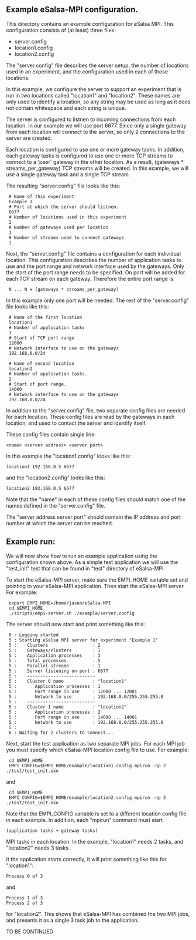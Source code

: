 Example eSalsa-MPI configuration.
---------------------------------

This directory contains an example configuration for eSalsa MPI.
This configuration consists of (at least) three files: 

- server.config
- location1.config
- location2.config

The "server.config" file describes the server setup, the number
of locations used in an experiment, and the configuration used 
in each of those locations. 

In this example, we configure the server to support an experiment 
that is run in two locations called "location1" and "location2". 
These names are only used to identify a location, so any string 
may be used as long as it does not contain whitespace and each 
string is unique.

The server is configured to listnen to incoming connections from 
each location. In our example we will use port 6677. Since only
a single gateway from each location will connect to the server,
so only 2 connections to the server are created.

Each location is configured to use one or more gateway tasks. 
In addition, each gateway tasks is configured to use one or more
TCP streams to connect to a 'peer' gateway in the other location. 
As a result, (gateways * streams_per_gateway) TCP streams will 
be created. In this example, we will use a single gateway task 
and a single TCP stream.

The resulting "server.config" file looks like this:

     # Name of this experiment
     Example 1
     # Port at which the server should listnen. 
     6677
     # Number of locations used in this experiment
     2
     # Number of gateways used per location
     1
     # Number of streams used to connect gateways 
     1

Next, the "server.config" file contains a configuration for each
individual location. This configuration describes the number of 
application tasks to use and the port range and network interface 
used by the gateways. Only the start of the port range needs to 
be specified. On port will be added for each TCP stream on each 
gateway. Therefore the entire port range is:

     N ... N + (gateways * streams_per_gateway)

In this example only one port will be needed. The rest of the 
"server.config" file looks like this:

     # Name of the first location
     location1
     # Number of application tasks
     1
     # Start of TCP port range
     12000
     # Network interface to use on the gateways
     192.168.0.0/24

     # Name of second location
     location2
     # Number of application tasks.
     2
     # Start of port range.
     14000
     # Network interface to use on the gateways
     192.168.0.0/24

In addition to the "server.config" file, two separate config 
files are needed for each location. These config files are read
by the gateways in each location, and used to contact the server 
and identify itself. 

These config files contain single line:

    <name> <server address> <server port>

In this example the "location1.config" looks like this: 

    location1 192.168.0.5 6677

and the "location2.config" looks like this: 

    location2 192.168.0.5 6677

Note that the "name" in each of these config files should match 
one of the names defined in the "server.config" file.

The "server address server port" should contain the IP address 
and port number at which the server can be reached. 


Example run:
------------

We will now show how to run an example application using the 
configuration shown above. As a simple test application we will 
use the "test_init" test that can be found in "test" directory 
of eSalsa-MPI. 

To start the eSalsa-MPI server, make sure the EMPI_HOME variable 
set and pointing to your eSalsa-MPI application. Then start the 
eSalsa-MPI server. For example:

     export EMPI_HOME=/home/jason/eSalsa-MPI
     cd $EMPI_HOME
     ./scripts/empi-server.sh ./example/server.config

The server should now start and print something like this:

     0 : Logging started
     5 : Starting eSalsa MPI server for experiment "Example 1"
     5 :    Clusters                 : 2
     5 :    Gateways/clusters        : 1
     5 :    Application processes    : 3
     5 :    Total processes          : 5
     5 :    Parallel streams         : 1
     5 :    Server listening on port : 6677
     5 :    --------------------------
     5 :    Cluster 0 name           : "location1"
     5 :       Application processes : 1
     5 :       Port range in use     : 12000 ... 12001
     5 :       Network to use        : 192.168.0.0/255.255.255.0
     5 :    --------------------------
     5 :    Cluster 1 name           : "location2"
     5 :       Application processes : 2
     5 :       Port range in use     : 14000 ... 14001
     5 :       Network to use        : 192.168.0.0/255.255.255.0
     5 : 
     6 : Waiting for 2 clusters to connect...

Next, start the test application as two separate MPI jobs. For each 
MPI job you must specify which eSalsa-MPI location config file to use.
For example: 

     cd $EMPI_HOME
     EMPI_CONFIG=$EMPI_HOME/example/location1.config mpirun -np 2 ./test/test_init.exe 
   
and 

     cd $EMPI_HOME
     EMPI_CONFIG=$EMPI_HOME/example/location2.config mpirun -np 3 ./test/test_init.exe 

Note that the EMPI_CONFIG variable is set to a different location config
file in each example. In addition, each "mpirun" command must start 

    (application tasks + gateway tasks) 

MPI tasks in each location. In the example, "location1" needs 2 tasks, and "location2" 
needs 3 tasks. 

It the application starts correctly, it will print something like this for "location1":

    Process 0 of 3

and 

    Process 1 of 3
    Process 2 of 3

for "location2". This shows that eSalsa-MPI has combined the two MPI jobs, 
and presents it as a single 3 task job to the application.

TO BE CONTINUED
